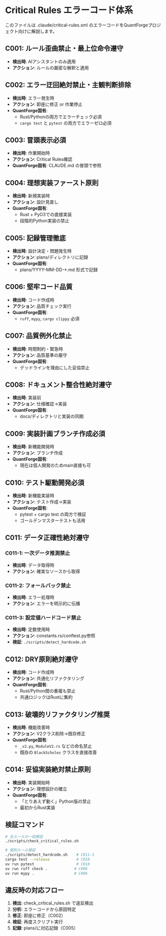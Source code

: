 # Critical Rules エラーコード体系

このファイルは .claude/critical-rules.xml のエラーコードをQuantForgeプロジェクト向けに解説します。

## C001: ルール歪曲禁止・最上位命令遵守
- **検出時**: AIアシスタントのみ適用
- **アクション**: ルールの厳密な解釈と適用

## C002: エラー迂回絶対禁止・主観判断排除
- **検出時**: エラー発生時
- **アクション**: 即座に修正 or 作業停止
- **QuantForge固有**: 
  - Rust/Pythonの両方でエラーチェック必須
  - `cargo test` と `pytest` の両方でエラーゼロ必須

## C003: 冒頭表示必須
- **検出時**: 作業開始時
- **アクション**: Critical Rules確認
- **QuantForge固有**: CLAUDE.md の冒頭で参照

## C004: 理想実装ファースト原則
- **検出時**: 新規実装時
- **アクション**: 設計見直し
- **QuantForge固有**: 
  - Rust + PyO3での直接実装
  - 段階的Python実装の禁止

## C005: 記録管理徹底
- **検出時**: 設計決定・問題発生時
- **アクション**: plans/ディレクトリに記録
- **QuantForge固有**: 
  - plans/YYYY-MM-DD-*.md 形式で記録

## C006: 堅牢コード品質
- **検出時**: コード作成時
- **アクション**: 品質チェック実行
- **QuantForge固有**: 
  - `ruff`, `mypy`, `cargo clippy` 必須

## C007: 品質例外化禁止
- **検出時**: 時間制約・緊急時
- **アクション**: 品質基準の厳守
- **QuantForge固有**: 
  - デッドラインを理由にした妥協禁止

## C008: ドキュメント整合性絶対遵守
- **検出時**: 実装前
- **アクション**: 仕様確認→実装
- **QuantForge固有**: 
  - docs/ディレクトリと実装の同期

## C009: 実装計画ブランチ作成必須
- **検出時**: 新機能開発時
- **アクション**: ブランチ作成
- **QuantForge固有**: 
  - 現在は個人開発のためmain直接も可

## C010: テスト駆動開発必須
- **検出時**: 新機能実装時
- **アクション**: テスト作成→実装
- **QuantForge固有**: 
  - pytest + cargo test の両方で検証
  - ゴールデンマスターテストも活用

## C011: データ正確性絶対遵守
### C011-1: 一次データ推測禁止
- **検出時**: データ取得時
- **アクション**: 確実なソースから取得

### C011-2: フォールバック禁止
- **検出時**: エラー処理時
- **アクション**: エラーを明示的に伝播

### C011-3: 設定値ハードコード禁止
- **検出時**: 定数使用時
- **アクション**: constants.rs/conftest.py参照
- **検証**: `./scripts/detect_hardcode.sh`

## C012: DRY原則絶対遵守
- **検出時**: コード作成時
- **アクション**: 共通化リファクタリング
- **QuantForge固有**: 
  - Rust/Python間の重複も禁止
  - 共通ロジックはRustに集約

## C013: 破壊的リファクタリング推奨
- **検出時**: 機能改善時
- **アクション**: V2クラス削除→既存修正
- **QuantForge固有**: 
  - `_v2.py`, `ModuleV2.rs` などの命名禁止
  - 既存の `BlackScholes` クラスを直接改善

## C014: 妥協実装絶対禁止原則
- **検出時**: 実装開始時
- **アクション**: 理想設計の確立
- **QuantForge固有**: 
  - 「とりあえず動く」Python版の禁止
  - 最初からRust実装

## 検証コマンド

```bash
# 全ルールの一括検証
./scripts/check_critical_rules.sh

# 個別ルール検証
./scripts/detect_hardcode.sh    # C011-3
cargo test --release            # C010
uv run pytest                   # C010
uv run ruff check .            # C006
uv run mypy .                  # C006
```

## 違反時の対応フロー

1. **検出**: check_critical_rules.sh で違反検出
2. **分析**: エラーコードから原因特定
3. **修正**: 即座に修正（C002）
4. **検証**: 再度スクリプト実行
5. **記録**: plans/に対応記録（C005）